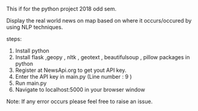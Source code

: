This if for the python project 2018 odd sem.

Display the real world news on map based on where it occurs/occured by using NLP techniques.

steps:
  1. Install python
  2. Install flask ,geopy , nltk , geotext , beautifulsoup , pillow packages in python
  3. Register at NewsApi.org to get yout API key.
  4. Enter the API key in main.py (Line number : 9 )
  5. Run main.py
  6. Navigate to localhost:5000 in your browser window

Note: 
  If any error occurs please feel free to raise an issue. 
